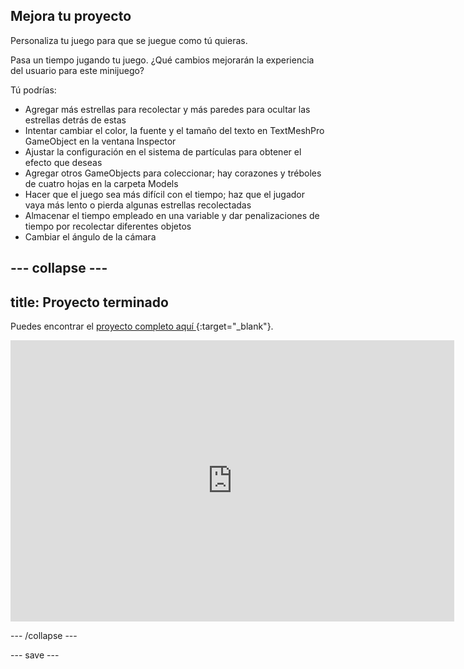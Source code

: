 ## Mejora tu proyecto

Personaliza tu juego para que se juegue como tú quieras.

Pasa un tiempo jugando tu juego. ¿Qué cambios mejorarán la experiencia del usuario para este minijuego?

Tú podrías:
+ Agregar más estrellas para recolectar y más paredes para ocultar las estrellas detrás de estas
+ Intentar cambiar el color, la fuente y el tamaño del texto en TextMeshPro GameObject en la ventana Inspector
+ Ajustar la configuración en el sistema de partículas para obtener el efecto que deseas
+ Agregar otros GameObjects para coleccionar; hay corazones y tréboles de cuatro hojas en la carpeta Models
+ Hacer que el juego sea más difícil con el tiempo; haz que el jugador vaya más lento o pierda algunas estrellas recolectadas
+ Almacenar el tiempo empleado en una variable y dar penalizaciones de tiempo por recolectar diferentes objetos
+ Cambiar el ángulo de la cámara

--- collapse ---
---
title: Proyecto terminado
---

Puedes encontrar el [ proyecto completo aquí ](https://rpf.io/p/en/star-collector-get){:target="_blank"}.

<iframe allowtransparency="true" width="710" height="450" src="https://star-collector-extended.rpfilt.repl.co" frameborder="0"></iframe>

--- /collapse ---

--- save ---
